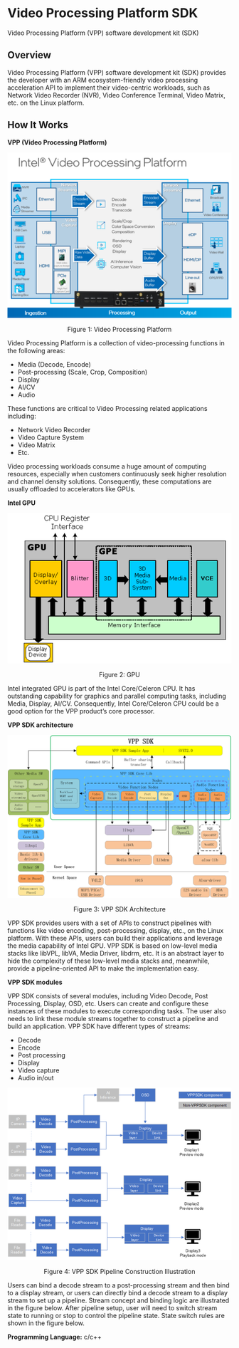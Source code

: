 # Video Processing Platform SDK

Video Processing Platform (VPP) software development kit (SDK)

## 

## Overview

Video Processing Platform (VPP) software development kit (SDK) provides the developer with an ARM ecosystem-friendly video processing acceleration API to implement their video-centric workloads, such as Network Video Recorder (NVR), Video Conference Terminal, Video Matrix, etc. on the Linux platform. 

## 

## How It Works

**VPP (Video Processing Platform)**

![Video Processing Platform](./_images/VPP.png)

<center>Figure 1: Video Processing Platform</center>

Video Processing Platform is a collection of video-processing functions in the following areas:
- Media (Decode, Encode)
- Post-processing (Scale, Crop, Composition)
- Display
- AI/CV
- Audio

These functions are critical to Video Processing related applications including:
- Network Video Recorder
- Video Capture System
- Video Matrix
- Etc.

Video processing workloads consume a huge amount of computing resources, especially when customers continuously seek higher resolution and channel density solutions. Consequently, these computations are usually offloaded to accelerators like GPUs.

**Intel GPU**

![GPU](./_images/GPU.png)

<center>Figure 2: GPU</center>

Intel integrated GPU is part of the Intel Core/Celeron CPU. It has outstanding capability for graphics and parallel computing tasks, including Media, Display, AI/CV. Consequently, Intel Core/Celeron CPU could be a good option for the VPP product’s core processor.

**VPP SDK architecture**

![architecture](./_images/architecture.png)

<center>Figure 3: VPP SDK Architecture</center>

VPP SDK provides users with a set of APIs to construct pipelines with functions like video encoding, post-processing, display, etc., on the Linux platform. With these APIs, users can build their applications and leverage the media capability of Intel GPU. VPP SDK is based on low-level media stacks like libVPL, libVA, Media Driver, libdrm, etc. It is an abstract layer to hide the complexity of these low-level media stacks and, meanwhile, provide a pipeline-oriented API to make the implementation easy.

**VPP SDK modules**

VPP SDK consists of several modules, including Video Decode, Post Processing, Display, OSD, etc. Users can create and configure these instances of these modules to execute corresponding tasks. The user also needs to link these module streams together to construct a pipeline and build an application.
VPP SDK have different types of streams:
- Decode
- Encode
- Post processing
- Display
- Video capture
- Audio in/out

![pipeline](./_images/pipeline.png)

<center>Figure 4: VPP SDK Pipeline Construction Illustration</center>

Users can bind a decode stream to a post-processing stream and then bind to a display stream, or users can directly bind a decode stream to a display stream to set up a pipeline. Stream concept and binding logic are illustrated in the figure below.
After pipeline setup, user will need to switch stream state to running or stop to control the pipeline state. State switch rules are shown in the figure below.

**Programming Language:** c/c++
